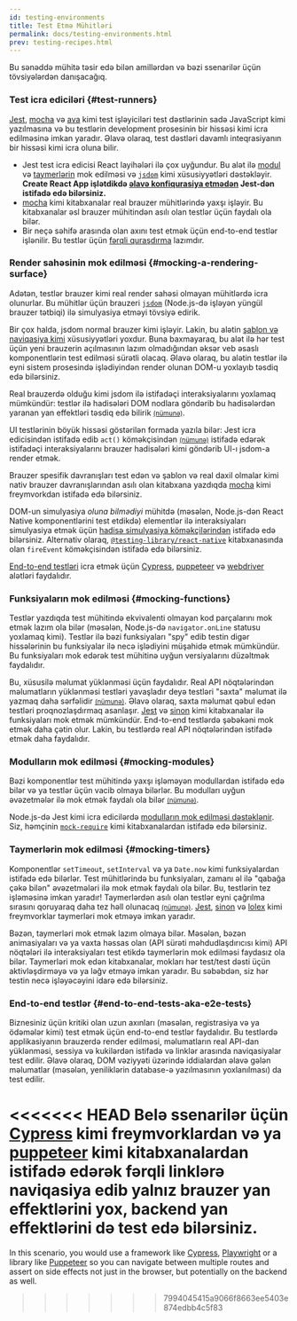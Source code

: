 ```yaml
---
id: testing-environments
title: Test Etmə Mühitləri
permalink: docs/testing-environments.html
prev: testing-recipes.html
---
```


<!-- This document is intended for folks who are comfortable with JavaScript, and have probably written tests with it. It acts as a reference for the differences in testing environments for React components, and how those differences affect the tests that they write. This document also assumes a slant towards web-based react-dom components, but has notes for other renderers. -->

Bu sənəddə mühitə təsir edə bilən amillərdən və bəzi ssenarilər üçün tövsiyələrdən danışacağıq.

### Test icra ediciləri {#test-runners}

[Jest](https://jestjs.io/), [mocha](https://mochajs.org/) və [ava](https://github.com/avajs/ava) kimi test işləyiciləri test dəstlərinin sadə JavaScript kimi yazılmasına və bu testlərin development prosesinin bir hissəsi kimi icra edilməsinə imkan yaradır. Əlavə olaraq, test dəstləri davamlı inteqrasiyanın bir hissəsi kimi icra oluna bilir.

- Jest test icra edicisi React layihələri ilə çox uyğundur. Bu alət ilə [modul](#mocking-modules) və [taymerlərin](#mocking-timers) mok edilməsi və [`jsdom`](#mocking-a-rendering-surface) kimi xüsusiyyətləri dəstəkləyir. **Create React App işlətdikdə [əlavə konfiqurasiya etmədən](https://facebook.github.io/create-react-app/docs/running-tests) Jest-dən istifadə edə bilərsiniz.**
- [mocha](https://mochajs.org/#running-mocha-in-the-browser) kimi kitabxanalar real brauzer mühitlərində yaxşı işləyir. Bu kitabxanalar əsl brauzer mühitindən asılı olan testlər üçün faydalı ola bilər.
- Bir neçə səhifə arasında olan axını test etmək üçün end-to-end testlər işlənilir. Bu testlər üçün [fərqli quraşdırma](#end-to-end-tests-aka-e2e-tests) lazımdır.

### Render sahəsinin mok edilməsi {#mocking-a-rendering-surface}

Adətən, testlər brauzer kimi real render sahəsi olmayan mühitlərdə icra olunurlar. Bu mühitlər üçün brauzeri [`jsdom`](https://github.com/jsdom/jsdom) (Node.js-də işləyən yüngül brauzer tətbiqi) ilə simulyasiya etməyi tövsiyə edirik.

Bir çox halda, jsdom normal brauzer kimi işləyir. Lakin, bu alətin [şablon və naviqasiya kimi](https://github.com/jsdom/jsdom#unimplemented-parts-of-the-web-platform) xüsusiyyətləri yoxdur. Buna baxmayaraq, bu alət ilə hər test üçün yeni brauzerin açılmasının lazım olmadığından əksər veb əsaslı komponentlərin test edilməsi sürətli olacaq. Əlavə olaraq, bu alətin testlər ilə eyni sistem prosesində işlədiyindən render olunan DOM-u yoxlayıb təsdiq edə bilərsiniz.

Real brauzerdə olduğu kimi jsdom ilə istifadəçi interaksiyalarını yoxlamaq mümkündür: testlər ilə hadisələri DOM nodlara göndərib bu hadisələrdən yaranan yan effektləri təsdiq edə bilirik [<small>(nümunə)</small>](/docs/testing-recipes.html#events).

UI testlərinin böyük hissəsi göstərilən formada yazıla bilər: Jest icra edicisindən istifadə edib `act()` köməkçisindən [<small>(nümunə)</small>](/docs/testing-recipes.html) istifadə edərək istifadəçi interaksiyalarını brauzer hadisələri kimi göndərib UI-ı jsdom-a render etmək.

Brauzer spesifik davranışları test edən və şablon və real daxil olmalar kimi nativ brauzer davranışlarından asılı olan kitabxana yazdıqda [mocha](https://mochajs.org/) kimi freymvorkdan istifadə edə bilərsiniz.

DOM-un simulyasiya _oluna bilmədiyi_ mühitdə (məsələn, Node.js-dən React Native komponentlərini test etdikdə) elementlər ilə interaksiyaları simulyasiya etmək üçün [hadisə simulyasiya köməkçilərindən](/docs/test-utils.html#simulate) istifadə edə bilərsiniz. Alternativ olaraq, [`@testing-library/react-native`](https://testing-library.com/docs/react-native-testing-library/intro) kitabxanasında olan `fireEvent` köməkçisindən istifadə edə bilərsiniz.

[End-to-end testləri](#end-to-end-tests-aka-e2e-tests) icra etmək üçün [Cypress](https://www.cypress.io/), [puppeteer](https://github.com/GoogleChrome/puppeteer) və [webdriver](https://www.seleniumhq.org/projects/webdriver/) alətləri faydalıdır.

### Funksiyaların mok edilməsi {#mocking-functions}

Testlər yazdıqda test mühitində ekvivalenti olmayan kod parçalarını mok etmək lazım ola bilər (məsələn, Node.js-də `navigator.onLine` statusu yoxlamaq kimi). Testlər ilə bəzi funksiyaları "spy" edib testin digər hissələrinin bu funksiyalar ilə necə işlədiyini müşahidə etmək mümkündür. Bu funksiyaları mok edərək test mühitinə uyğun versiyalarını düzəltmək faydalıdır.

Bu, xüsusilə məlumat yüklənməsi üçün faydalıdır. Real API nöqtələrindən məlumatların yüklənməsi testləri yavaşladır deyə testləri "saxta" məlumat ilə yazmaq daha sərfəlidir [<small>(nümunə)</small>](/docs/testing-recipes.html#data-fetching). Əlavə olaraq, saxta məlumat qəbul edən testləri proqnozlaşdırmaq asanlaşır. [Jest](https://jestjs.io/) və [sinon](https://sinonjs.org/) kimi kitabxanalar ilə funksiyaları mok etmək mümkündür. End-to-end testlərdə şəbəkəni mok etmək daha çətin olur. Lakin, bu testlərdə real API nöqtələrindən istifadə etmək daha faydalıdır.

### Modulların mok edilməsi {#mocking-modules}

Bəzi komponentlər test mühitində yaxşı işləməyən modullardan istifadə edə bilər və ya testlər üçün vacib olmaya bilərlər. Bu modulları uyğun əvəzetmələr ilə mok etmək faydalı ola bilər [<small>(nümunə)</small>](/docs/testing-recipes.html#mocking-modules).

Node.js-də Jest kimi icra edicilərdə [modulların mok edilməsi dəstəklənir](https://jestjs.io/docs/en/manual-mocks). Siz, həmçinin [`mock-require`](https://www.npmjs.com/package/mock-require) kimi kitabxanalardan istifadə edə bilərsiniz.

### Taymerlərin mok edilməsi {#mocking-timers}

Komponentlər `setTimeout`, `setInterval` və ya `Date.now` kimi funksiyalardan istifadə edə bilərlər. Test mühitlərində bu funksiyaları, zamanı əl ilə "qabağa çəkə bilən" əvəzetmələri ilə mok etmək faydalı ola bilər. Bu, testlərin tez işləməsinə imkan yaradır! Taymerlərdən asılı olan testlər eyni çağrılma sırasını qoruyaraq daha tez həll olunacaq [<small>(nümunə)</small>](/docs/testing-recipes.html#timers). [Jest](https://jestjs.io/docs/en/timer-mocks), [sinon](https://sinonjs.org/releases/v7.3.2/fake-timers/) və [lolex](https://github.com/sinonjs/lolex) kimi freymvorklar taymerləri mok etməyə imkan yaradır.

Bəzən, taymerləri mok etmək lazım olmaya bilər. Məsələn, bəzən animasiyaları və ya vaxta həssas olan (API sürəti məhdudlaşdırıcısı kimi) API nöqtələri ilə interaksiyaları test etikdə taymerlərin mok edilməsi faydasız ola bilər. Taymerləri mok edən kitabxanalar, mokları hər test/test dəsti üçün aktivləşdirməyə və ya ləğv etməyə imkan yaradır. Bu səbəbdən, siz hər testin necə işləyəcəyini idarə edə bilərsiniz.

### End-to-end testlər {#end-to-end-tests-aka-e2e-tests}

Biznesiniz üçün kritiki olan uzun axınları (məsələn, registrasiya və ya ödəmələr kimi) test etmək üçün end-to-end testlər faydalıdır. Bu testlərdə applikasiyanın brauzerdə render edilməsi, məlumatların real API-dan yüklənməsi, sessiya və kukilərdən istifadə və linklər arasında naviqasiyalar test edilir. Əlavə olaraq, DOM vəziyyəti üzərində iddialardan əlavə gələn məlumatlar (məsələn, yeniliklərin database-ə yazılmasının yoxlanılması) da test edilir.

<<<<<<< HEAD
Belə ssenarilər üçün [Cypress](https://www.cypress.io/) kimi freymvorklardan və ya [puppeteer](https://github.com/GoogleChrome/puppeteer) kimi kitabxanalardan istifadə edərək fərqli linklərə naviqasiya edib yalnız brauzer yan effektlərini yox, backend yan effektlərini də test edə bilərsiniz.
=======
In this scenario, you would use a framework like [Cypress](https://www.cypress.io/), [Playwright](https://playwright.dev) or a library like [Puppeteer](https://pptr.dev/) so you can navigate between multiple routes and assert on side effects not just in the browser, but potentially on the backend as well.
>>>>>>> 7994045415a9066f8663ee5403e874edbb4c5f83
